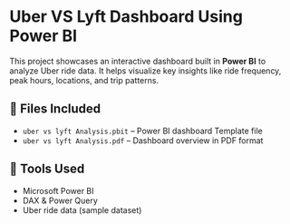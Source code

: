 # Uber VS Lyft Dashboard Using Power BI

This project showcases an interactive dashboard built in **Power BI** to analyze Uber ride data. It helps visualize key insights like ride frequency, peak hours, locations, and trip patterns.

## 📁 Files Included
- `uber vs lyft Analysis.pbit` – Power BI dashboard Template file  
- `uber vs lyft Analysis.pdf` – Dashboard overview in PDF format

## 🔧 Tools Used
- Microsoft Power BI  
- DAX & Power Query  
- Uber ride data (sample dataset)
  

